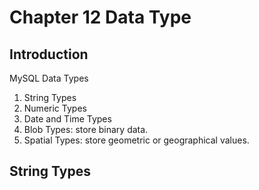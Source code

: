 # Chapter 12 Data Type
## Introduction
MySQL Data Types
1. String Types
2. Numeric Types
3. Date and Time Types
4. Blob Types: store binary data.
5. Spatial Types: store geometric or geographical values.

## String Types
